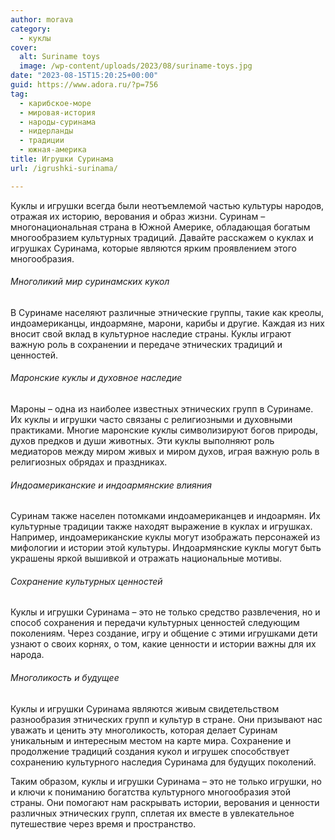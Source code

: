 ```yaml
---
author: morava
category:
  - куклы
cover:
  alt: Suriname toys
  image: /wp-content/uploads/2023/08/suriname-toys.jpg
date: "2023-08-15T15:20:25+00:00"
guid: https://www.adora.ru/?p=756
tag:
  - карибское-море
  - мировая-история
  - народы-суринама
  - нидерланды
  - традиции
  - южная-америка
title: Игрушки Суринама
url: /igrushki-surinama/

---
```

Куклы и игрушки всегда были неотъемлемой частью культуры народов, отражая их историю, верования и образ жизни. Суринам – многонациональная страна в Южной Америке, обладающая богатым многообразием культурных традиций. Давайте расскажем о куклах и игрушках Суринама, которые являются ярким проявлением этого многообразия.

###### Многоликий мир суринамских кукол

В Суринаме населяют различные этнические группы, такие как креолы, индоамериканцы, индоармяне, марони, карибы и другие. Каждая из них вносит свой вклад в культурное наследие страны. Куклы играют важную роль в сохранении и передаче этнических традиций и ценностей.

###### Маронские куклы и духовное наследие

Мароны – одна из наиболее известных этнических групп в Суринаме. Их куклы и игрушки часто связаны с религиозными и духовными практиками. Многие маронские куклы символизируют богов природы, духов предков и души животных. Эти куклы выполняют роль медиаторов между миром живых и миром духов, играя важную роль в религиозных обрядах и праздниках.

###### Индоамериканские и индоармянские влияния

Суринам также населен потомками индоамериканцев и индоармян. Их культурные традиции также находят выражение в куклах и игрушках. Например, индоамериканские куклы могут изображать персонажей из мифологии и истории этой культуры. Индоармянские куклы могут быть украшены яркой вышивкой и отражать национальные мотивы.

###### Сохранение культурных ценностей

Куклы и игрушки Суринама – это не только средство развлечения, но и способ сохранения и передачи культурных ценностей следующим поколениям. Через создание, игру и общение с этими игрушками дети узнают о своих корнях, о том, какие ценности и истории важны для их народа.

###### Многоликость и будущее

Куклы и игрушки Суринама являются живым свидетельством разнообразия этнических групп и культур в стране. Они призывают нас уважать и ценить эту многоликость, которая делает Суринам уникальным и интересным местом на карте мира. Сохранение и продолжение традиций создания кукол и игрушек способствует сохранению культурного наследия Суринама для будущих поколений.

Таким образом, куклы и игрушки Суринама – это не только игрушки, но и ключи к пониманию богатства культурного многообразия этой страны. Они помогают нам раскрывать истории, верования и ценности различных этнических групп, сплетая их вместе в увлекательное путешествие через время и пространство.
